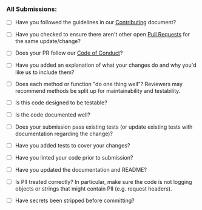### All Submissions:

- [ ] Have you followed the guidelines in our [Contributing](https://github.com/Microsoft/agogosml/blob/master/CONTRIBUTING.rst) document?
- [ ] Have you checked to ensure there aren't other open [Pull Requests](https://github.com/Microsoft/agogosml/pulls) for the same update/change?
- [ ] Does your PR follow our [Code of Conduct](https://opensource.microsoft.com/codeofconduct/)?

- [ ] Have you added an explanation of what your changes do and why you'd like us to include them?
- [ ] Does each method or function "do one thing well"? Reviewers may recommend methods be split up for maintainability and testability.
- [ ] Is this code designed to be testable? 
- [ ] Is the code documented well?
- [ ] Does your submission pass existing tests (or update existing tests with documentation regarding the change)?
- [ ] Have you added tests to cover your changes?
- [ ] Have you linted your code prior to submission?
- [ ] Have you updated the documentation and README?
- [ ] Is PII treated correctly? In particular, make sure the code is not logging objects or strings that might contain PII (e.g. request headers). 
- [ ] Have secrets been stripped before committing? 
